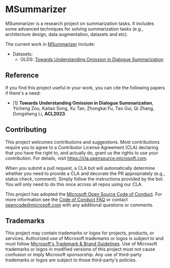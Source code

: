 # MSummarizer

MSummarizer is a research project on summarization tasks. It includes some advanced techniques for solving summarization tasks (e.g., architecture design, data augmentation, datasets and etc).

The current work in [MSummarizer](MSummarizer/) include:
*  Datasets: 
   + OLDS: [Towards Understanding Omission in Dialogue Summarization](https://arxiv.org/pdf/2211.07145.pdf)

## Reference

If you find this project useful in your work, you can cite the following papers if there's a need:
* [1] **Towards Understanding Omission in Dialogue Summarization**, Yicheng Zou, Kaitao Song, Xu Tan, Zhongkai Fu, Tao Gui, Qi Zhang, Dongsheng Li, **ACL2023**.


## Contributing

This project welcomes contributions and suggestions.  Most contributions require you to agree to a
Contributor License Agreement (CLA) declaring that you have the right to, and actually do, grant us
the rights to use your contribution. For details, visit https://cla.opensource.microsoft.com.

When you submit a pull request, a CLA bot will automatically determine whether you need to provide
a CLA and decorate the PR appropriately (e.g., status check, comment). Simply follow the instructions
provided by the bot. You will only need to do this once across all repos using our CLA.

This project has adopted the [Microsoft Open Source Code of Conduct](https://opensource.microsoft.com/codeofconduct/).
For more information see the [Code of Conduct FAQ](https://opensource.microsoft.com/codeofconduct/faq/) or
contact [opencode@microsoft.com](mailto:opencode@microsoft.com) with any additional questions or comments.

## Trademarks

This project may contain trademarks or logos for projects, products, or services. Authorized use of Microsoft 
trademarks or logos is subject to and must follow 
[Microsoft's Trademark & Brand Guidelines](https://www.microsoft.com/en-us/legal/intellectualproperty/trademarks/usage/general).
Use of Microsoft trademarks or logos in modified versions of this project must not cause confusion or imply Microsoft sponsorship.
Any use of third-party trademarks or logos are subject to those third-party's policies.
